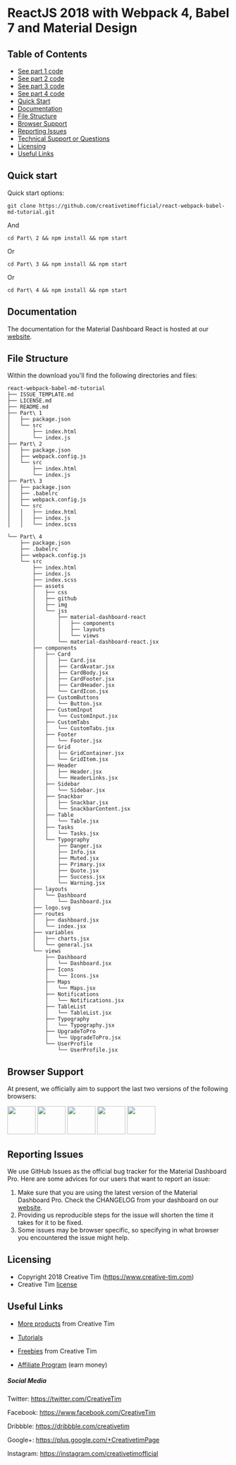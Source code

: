 # ReactJS 2018 with Webpack 4, Babel 7 and Material Design

## Table of Contents

* [See part 1 code](./Part%201)
* [See part 2 code](./Part%202)
* [See part 3 code](./Part%203)
* [See part 4 code](./Part%204)
* [Quick Start](#quick-start)
* [Documentation](#documentation)
* [File Structure](#file-structure)
* [Browser Support](#browser-support)
* [Reporting Issues](#reporting-issues)
* [Technical Support or Questions](#technical-support-or-questions)
* [Licensing](#licensing)
* [Useful Links](#useful-links)


## Quick start

Quick start options:
```
git clone https://github.com/creativetimofficial/react-webpack-babel-md-tutorial.git
```
And
```
cd Part\ 2 && npm install && npm start
```
Or
```
cd Part\ 3 && npm install && npm start
```
Or
```
cd Part\ 4 && npm install && npm start
```

## Documentation
The documentation for the Material Dashboard React is hosted at our [website](https://demos.creative-tim.com/now-ui-dashboard-react/#/documentation/tutorial).


## File Structure

Within the download you'll find the following directories and files:

```
react-webpack-babel-md-tutorial
├── ISSUE_TEMPLATE.md
├── LICENSE.md
├── README.md
├── Part\ 1
│   ├── package.json
│   └── src
│       ├── index.html
│       └── index.js
├── Part\ 2
│   ├── package.json
│   ├── webpack.config.js
│   └── src
│       ├── index.html
│       └── index.js
├── Part\ 3
│   ├── package.json
│   ├── .babelrc
│   ├── webpack.config.js
│   └── src
│   │   ├── index.html
│   │   ├── index.js
│   │   └── index.scss

└── Part\ 4
    ├── package.json
    ├── .babelrc
    ├── webpack.config.js
    └── src
        ├── index.html
        ├── index.js
        ├── index.scss
        ├── assets
        │   ├── css
        │   ├── github
        │   ├── img
        │   └── jss
        │       ├── material-dashboard-react
        │       │   ├── components
        │       │   ├── layouts
        │       │   └── views
        │       └── material-dashboard-react.jsx
        ├── components
        │   ├── Card
        │   │   ├── Card.jsx
        │   │   ├── CardAvatar.jsx
        │   │   ├── CardBody.jsx
        │   │   ├── CardFooter.jsx
        │   │   ├── CardHeader.jsx
        │   │   └── CardIcon.jsx
        │   ├── CustomButtons
        │   │   └── Button.jsx
        │   ├── CustomInput
        │   │   └── CustomInput.jsx
        │   ├── CustomTabs
        │   │   └── CustomTabs.jsx
        │   ├── Footer
        │   │   └── Footer.jsx
        │   ├── Grid
        │   │   ├── GridContainer.jsx
        │   │   └── GridItem.jsx
        │   ├── Header
        │   │   ├── Header.jsx
        │   │   └── HeaderLinks.jsx
        │   ├── Sidebar
        │   │   └── Sidebar.jsx
        │   ├── Snackbar
        │   │   ├── Snackbar.jsx
        │   │   └── SnackbarContent.jsx
        │   ├── Table
        │   │   └── Table.jsx
        │   ├── Tasks
        │   │   └── Tasks.jsx
        │   └── Typography
        │       ├── Danger.jsx
        │       ├── Info.jsx
        │       ├── Muted.jsx
        │       ├── Primary.jsx
        │       ├── Quote.jsx
        │       ├── Success.jsx
        │       └── Warning.jsx
        ├── layouts
        │   └── Dashboard
        │       └── Dashboard.jsx
        ├── logo.svg
        ├── routes
        │   ├── dashboard.jsx
        │   └── index.jsx
        ├── variables
        │   ├── charts.jsx
        │   └── general.jsx
        └── views
            ├── Dashboard
            │   └── Dashboard.jsx
            ├── Icons
            │   └── Icons.jsx
            ├── Maps
            │   └── Maps.jsx
            ├── Notifications
            │   └── Notifications.jsx
            ├── TableList
            │   └── TableList.jsx
            ├── Typography
            │   └── Typography.jsx
            ├── UpgradeToPro
            │   └── UpgradeToPro.jsx
            └── UserProfile
                └── UserProfile.jsx

```

## Browser Support

At present, we officially aim to support the last two versions of the following browsers:

<img src="https://s3.amazonaws.com/creativetim_bucket/github/browser/chrome.png" width="64" height="64"> <img src="https://s3.amazonaws.com/creativetim_bucket/github/browser/firefox.png" width="64" height="64"> <img src="https://s3.amazonaws.com/creativetim_bucket/github/browser/edge.png" width="64" height="64"> <img src="https://s3.amazonaws.com/creativetim_bucket/github/browser/safari.png" width="64" height="64"> <img src="https://s3.amazonaws.com/creativetim_bucket/github/browser/opera.png" width="64" height="64">


## Reporting Issues
We use GitHub Issues as the official bug tracker for the Material Dashboard Pro. Here are some advices for our users that want to report an issue:

1. Make sure that you are using the latest version of the Material Dashboard Pro. Check the CHANGELOG from your dashboard on our [website](https://www.creative-tim.com/).
2. Providing us reproducible steps for the issue will shorten the time it takes for it to be fixed.
3. Some issues may be browser specific, so specifying in what browser you encountered the issue might help.

## Licensing

- Copyright 2018 Creative Tim (https://www.creative-tim.com)
- Creative Tim [license](https://www.creative-tim.com/license)

## Useful Links

 - [More products](https://www.creative-tim.com/bootstrap-themes) from Creative Tim

- [Tutorials](https://www.youtube.com/channel/UCVyTG4sCw-rOvB9oHkzZD1w)

- [Freebies](https://www.creative-tim.com/bootstrap-themes/free) from Creative Tim

- [Affiliate Program](https://www.creative-tim.com/affiliates/new) (earn money)

##### Social Media

Twitter: <https://twitter.com/CreativeTim>

Facebook: <https://www.facebook.com/CreativeTim>

Dribbble: <https://dribbble.com/creativetim>

Google+: <https://plus.google.com/+CreativetimPage>

Instagram: <https://instagram.com/creativetimofficial>
